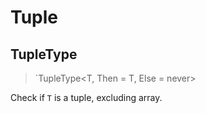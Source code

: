 # Tuple

## TupleType

> `TupleType<T, Then = T, Else = never>

Check if `T` is a tuple, excluding array.

